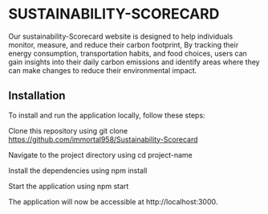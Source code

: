  # SUSTAINABILITY-SCORECARD
 
 Our sustainability-Scorecard website is designed to help individuals monitor, measure, and reduce their carbon footprint, By tracking their energy consumption, transportation habits, and food choices, users can gain insights into their daily carbon emissions and identify areas where they can make changes to reduce their environmental impact.
<h2>Installation</h2>
To install and run the application locally, follow these steps:

Clone this repository using git clone https://github.com/immortal958/Sustainability-Scorecard

Navigate to the project directory using cd project-name

Install the dependencies using npm install

Start the application using npm start

The application will now be accessible at http://localhost:3000.
